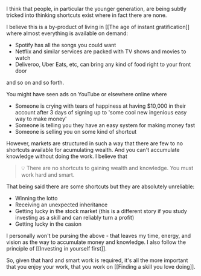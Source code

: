 I think that people, in particular the younger generation, are being subtly tricked into thinking shortcuts exist where in fact there are none.

I believe this is a by-product of living in [[The age of instant gratification]] where almost everything is available on demand:
- Spotify has all the songs you could want
- Netflix and similar services are packed with TV shows and movies to watch
- Deliveroo, Uber Eats, etc, can bring any kind of food right to your front door

and so on and so forth.

You might have seen ads on YouTube or elsewhere online where
- Someone is crying with tears of happiness at having $10,000 in their account after 3 days of signing up to 'some cool new ingenious easy way to make money'
- Someone is telling you they have an easy system for making money fast
- Someone is selling you on some kind of shortcut


However, markets are structured in such a way that there are few to no shortcuts available for acumulating wealth. And you can't accumulate knowledge without doing the work.
I believe that
> 💡 There are no shortcuts to gaining wealth and knowledge. You must work hard and smart.

That being said there are some shortcuts but they are absolutely unreliable:
- Winning the lotto
- Receiving an unexpected inheritance
- Getting lucky in the stock market (this is a different story if you study investing as a skill and can reliably turn a profit)
- Getting lucky in the casion

I personally won't be pursing the above - that leaves my time, energy, and vision as the way to accumulate money and knowledge. I also follow the principle of [[Investing in yourself first]].

So, given that hard and smart work is required, it's all the more important that you enjoy your work, that you work on [[Finding a skill you love doing]].